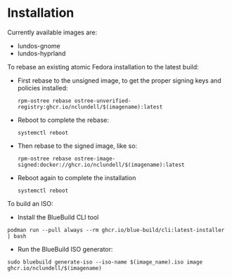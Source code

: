 # Installation
Currently available images are:
  - lundos-gnome
  - lundos-hyprland

To rebase an existing atomic Fedora installation to the latest build:

- First rebase to the unsigned image, to get the proper signing keys and policies installed:
  ```
  rpm-ostree rebase ostree-unverified-registry:ghcr.io/nclundell/$(imagename):latest
  ```
- Reboot to complete the rebase:
  ```
  systemctl reboot
  ```
- Then rebase to the signed image, like so:
  ```
  rpm-ostree rebase ostree-image-signed:docker://ghcr.io/nclundell/$(imagename):latest
  ```
- Reboot again to complete the installation
  ```
  systemctl reboot
  ```

To build an ISO:
  - Install the BlueBuild CLI tool
  ```
  podman run --pull always --rm ghcr.io/blue-build/cli:latest-installer | bash
  ```
  - Run the BlueBuild ISO generator:
  ```
  sudo bluebuild generate-iso --iso-name $(image_name).iso image ghcr.io/nclundell/$(imagename)
  ```
